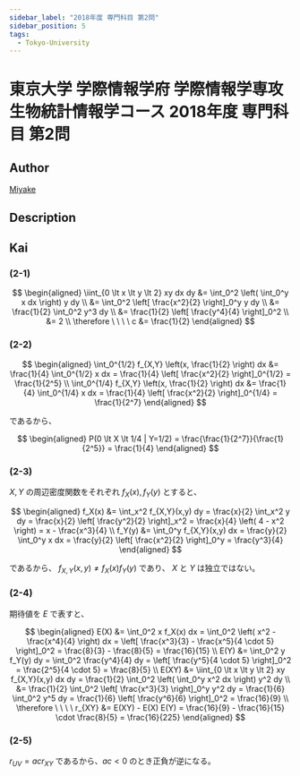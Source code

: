 ```yaml
---
sidebar_label: "2018年度 専門科目 第2問"
sidebar_position: 5
tags:
  - Tokyo-University
---
```

# 東京大学 学際情報学府 学際情報学専攻 生物統計情報学コース 2018年度 専門科目 第2問

## **Author**
[Miyake](https://miyake.github.io/exams/index.html)

## **Description**

## **Kai**
### (2-1)

$$
\begin{aligned}
\iint_{0 \lt x \lt y \lt 2} xy dx dy
&= \int_0^2 \left( \int_0^y x dx \right) y dy
\\
&= \int_0^2 \left[ \frac{x^2}{2} \right]_0^y y dy
\\
&= \frac{1}{2} \int_0^2 y^3 dy
\\
&= \frac{1}{2} \left[ \frac{y^4}{4} \right]_0^2
\\
&= 2
\\
\therefore \ \ \ \ 
c &= \frac{1}{2}
\end{aligned}
$$

### (2-2)

$$
\begin{aligned}
\int_0^{1/2} f_{X,Y} \left(x, \frac{1}{2} \right) dx
&= \frac{1}{4} \int_0^{1/2} x dx
= \frac{1}{4} \left[ \frac{x^2}{2} \right]_0^{1/2}
= \frac{1}{2^5}
\\
\int_0^{1/4} f_{X,Y} \left(x, \frac{1}{2} \right) dx
&= \frac{1}{4} \int_0^{1/4} x dx
= \frac{1}{4} \left[ \frac{x^2}{2} \right]_0^{1/4}
= \frac{1}{2^7}
\end{aligned}
$$

であるから、

$$
\begin{aligned}
P(0 \lt X \lt 1/4 | Y=1/2)
= \frac{\frac{1}{2^7}}{\frac{1}{2^5}}
= \frac{1}{4}
\end{aligned}
$$

### (2-3)
$X,Y$ の周辺密度関数をそれぞれ $f_X(x), f_Y(y)$ とすると、

$$
\begin{aligned}
f_X(x)
&= \int_x^2 f_{X,Y}(x,y) dy
= \frac{x}{2} \int_x^2 y dy
= \frac{x}{2} \left[ \frac{y^2}{2} \right]_x^2
= \frac{x}{4} \left( 4 - x^2 \right)
= x - \frac{x^3}{4}
\\
f_Y(y)
&= \int_0^y f_{X,Y}(x,y) dx
= \frac{y}{2} \int_0^y x dx
= \frac{y}{2} \left[ \frac{x^2}{2} \right]_0^y
= \frac{y^3}{4}
\end{aligned}
$$

であるから、
$f_{X,Y}(x,y) \neq f_X(x) f_Y(y)$
であり、
$X$ と $Y$ は独立ではない。

### (2-4)
期待値を $E$ で表すと、

$$
\begin{aligned}
E(X)
&= \int_0^2 x f_X(x) dx
= \int_0^2 \left( x^2 - \frac{x^4}{4} \right) dx
= \left[ \frac{x^3}{3} - \frac{x^5}{4 \cdot 5} \right]_0^2 
= \frac{8}{3} - \frac{8}{5}
= \frac{16}{15}
\\
E(Y)
&= \int_0^2 y f_Y(y) dy
= \int_0^2 \frac{y^4}{4} dy
= \left[ \frac{y^5}{4 \cdot 5} \right]_0^2 
= \frac{2^5}{4 \cdot 5}
= \frac{8}{5}
\\
E(XY)
&= \iint_{0 \lt x \lt y \lt 2} xy f_{X,Y}(x,y) dx dy
= \frac{1}{2} \int_0^2 \left( \int_0^y x^2 dx \right) y^2 dy
\\
&= \frac{1}{2} \int_0^2 \left[ \frac{x^3}{3} \right]_0^y y^2 dy
= \frac{1}{6} \int_0^2 y^5 dy
= \frac{1}{6} \left[ \frac{y^6}{6} \right]_0^2
= \frac{16}{9}
\\
\therefore \ \ \ \ 
r_{XY}
&= E(XY) - E(X) E(Y)
= \frac{16}{9} - \frac{16}{15} \cdot \frac{8}{5}
= \frac{16}{225}
\end{aligned}
$$

### (2-5)
$r_{UV} = ac r_{XY}$ であるから、$ac \lt 0$ のとき正負が逆になる。